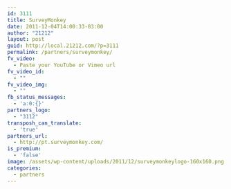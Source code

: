 ```yaml
---
id: 3111
title: SurveyMonkey
date: 2011-12-04T14:00:33-03:00
author: "21212"
layout: post
guid: http://local.21212.com/?p=3111
permalink: /partners/surveymonkey/
fv_video:
  - Paste your YouTube or Vimeo url
fv_video_id:
  - ""
fv_video_img:
  - ""
fb_status_messages:
  - 'a:0:{}'
partners_logo:
  - "3112"
transposh_can_translate:
  - 'true'
partners_url:
  - http://pt.surveymonkey.com/
is_premium:
  - 'false'
image: /assets/wp-content/uploads/2011/12/surveymonkeylogo-160x160.png
categories:
  - partners
---
```

